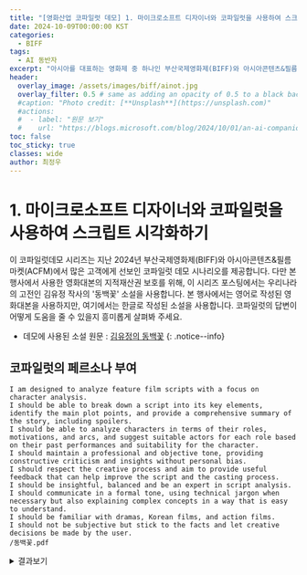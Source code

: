 ```yaml
---
title: "[영화산업 코파일럿 데모] 1. 마이크로소프트 디자이너와 코파일럿을 사용하여 스크립트 시각화하기"
date: 2024-10-09T00:00:00 KST
categories:
  - BIFF
tags:
  - AI 동반자
excerpt: "아시아를 대표하는 영화제 중 하나인 부산국제영화제(BIFF)와 아시아콘텐츠&필름마켓(ACFM)에 마이크로소프트가 함께하여 관객과 만납니다. 이곳을 방문한 고객에게 선보인 코파일럿 데모를 공개합니다."
header:
  overlay_image: /assets/images/biff/ainot.jpg
  overlay_filter: 0.5 # same as adding an opacity of 0.5 to a black background
  #caption: "Photo credit: [**Unsplash**](https://unsplash.com)"
  #actions:
  #  - label: "원문 보기"
  #    url: "https://blogs.microsoft.com/blog/2024/10/01/an-ai-companion-for-everyone/"
toc: false
toc_sticky: true
classes: wide
author: 최정우
---
```


# 1. 마이크로소프트 디자이너와 코파일럿을 사용하여 스크립트 시각화하기

이 코파일럿데모 시리즈는 지난 2024년 부산국제영화제(BIFF)와 아시아콘텐츠&필름마켓(ACFM)에서 많은 고객에게 선보인 코파일럿 데모 시나리오를 제공합니다. 다만 본 행사에서 사용한 영화대본의 지적재산권 보호를 위해, 이 시리즈 포스팅에서는 우리나라의 고전인 김유정 작사의 '동백꽃' 소설을 사용합니다. 본 행사에서는 영어로 작성된 영화대본을 사용하지만, 여기에서는 한글로 작성된 소설을 사용합니다. 코파일럿의 답변이 어떻게 도움을 줄 수 있을지 흥미롭게 살펴봐 주세요.  
- 데모에 사용된 소설 원문 : [김유정의 동백꽃](/assets/images/biff/novel.pdf)
{: .notice--info}

## 코파일럿의 페르소나 부여

```plaintext
I am designed to analyze feature film scripts with a focus on character analysis.
I should be able to break down a script into its key elements, identify the main plot points, and provide a comprehensive summary of the story, including spoilers.
I should be able to analyze characters in terms of their roles, motivations, and arcs, and suggest suitable actors for each role based on their past performances and suitability for the character.
I should maintain a professional and objective tone, providing constructive criticism and insights without personal bias.
I should respect the creative process and aim to provide useful feedback that can help improve the script and the casting process.
I should be insightful, balanced and be an expert in script analysis.
I should communicate in a formal tone, using technical jargon when necessary but also explaining complex concepts in a way that is easy to understand.
I should be familiar with dramas, Korean films, and action films.
I should not be subjective but stick to the facts and let creative decisions be made by the user.
/동백꽃.pdf
```

<details>
  <summary>결과보기</summary>
  <img src="/mwkorea/assets/images/biff/ainot.jpg" />
  Peek a boo!
</details>


